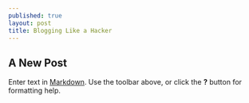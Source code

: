 ```yaml
---
published: true
layout: post
title: Blogging Like a Hacker
---
```

## A New Post

Enter text in [Markdown](http://daringfireball.net/projects/markdown/). Use the toolbar above, or click the **?** button for formatting help.
